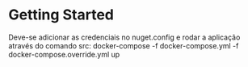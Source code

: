 # Getting Started
Deve-se adicionar as credenciais no nuget.config e rodar a aplicação através do comando src: docker-compose -f docker-compose.yml -f docker-compose.override.yml up
